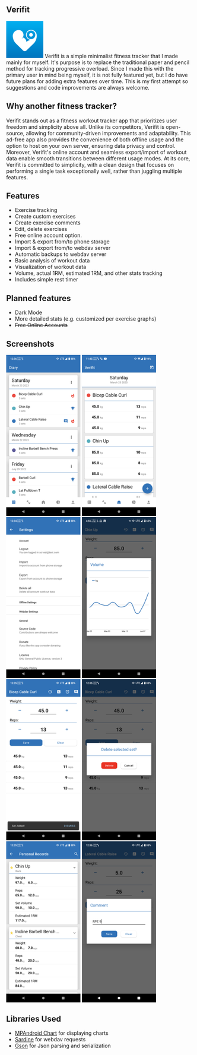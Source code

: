 ## Verifit
<img width="100" src="/metadata/logo/icon.svg">
Verifit is a simple minimalist fitness tracker that I made mainly for myself. It's purpose is to replace the traditional paper and pencil method for tracking progressive overload. Since I made this with the primary user in mind being myself, it is not fully featured yet, but I do have future plans for adding extra features over time. This is my first attempt so suggestions and code improvements are always welcome.

## Why another fitness tracker?
Verifit stands out as a fitness workout tracker app that prioritizes user freedom and simplicity above all. Unlike its competitors, Verifit is open-source, allowing for community-driven improvements and adaptability. This ad-free app also provides the convenience of both offline usage and the option to host on your own server, ensuring data privacy and control. Moreover, Verifit's online account and seamless export/import of workout data enable smooth transitions between different usage modes. At its core, Verifit is committed to simplicity, with a clean design that focuses on performing a single task exceptionally well, rather than juggling multiple features.

## Features
* Exercise tracking
* Create custom exercises
* Create exercise comments
* Edit, delete exercises
* Free online account option.
* Import & export from/to phone storage
* Import & export from/to webdav server
* Automatic backups to webdav server
* Basic analysis of workout data
* Visualization of workout data
* Volume, actual 1RM, estimated 1RM, and other stats tracking
* Includes simple rest timer

## Planned features
* Dark Mode
* More detailed stats (e.g. customized per exercise graphs)
* ~~Free Online Accounts~~

## Screenshots
<img width="200" src="/metadata/screenshots/Screenshot2.png"> <img width="200" src="/metadata/screenshots/Screenshot1.png"> <img width="200" src="/metadata/screenshots/Screenshot3.png"> <img width="200" src="/metadata/screenshots/Screenshot4.png">
<img width="200" src="/metadata/screenshots/Screenshot5.png"> <img width="200" src="/metadata/screenshots/Screenshot6.png"> <img width="200" src="/metadata/screenshots/Screenshot7.png"> <img width="200" src="/metadata/screenshots/Screenshot8.png">

## Libraries Used
* [MPAndroid Chart](https://github.com/PhilJay/MPAndroidChart) for displaying charts
* [Sardine](https://github.com/lookfirst/sardine) for webdav requests
* [Gson](https://github.com/google/gson) for Json parsing and serialization


